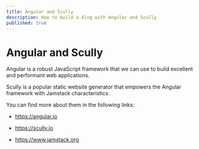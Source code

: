 ```yaml
---
title: Angular and Scully
description: How to build a blog with Angular and Scully
published: true
---
```


# Angular and Scully

Angular is a robust JavaScript framework that we can use to build excellent and performant web applications.

Scully is a popular static website generator that empowers the Angular framework with Jamstack characteristics.

You can find more about them in the following links:

- https://angular.io

- https://scully.io

- https://www.jamstack.org